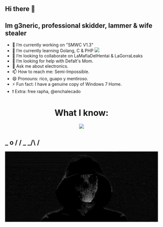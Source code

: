 ## Hi there 👋

## Im g3neric, professional skidder, lammer & wife stealer

- 🔭 I’m currently working on "SMWC V1.3"
- 🌱 I’m currently learning Golang, C & PHP <a href="https://skillicons.dev"><img src="https://skillicons.dev/icons?i=golang,c,php" /></a>
- 👯 I’m looking to collaborate on LaMafiaDelHentai & LaGorraLeaks
- 🤔 I’m looking for help with Defalt's Mom.
- 💬 Ask me about electronics.
- 📫 How to reach me: Semi-Impossible.
- 😄 Pronouns: rico, guapo y mentiroso.
- ⚡ Fun fact: I have a genuine copy of Windows 7 Home. 
- ❗️  Extra: free rapha, @enchalecado

<h1 align="center">What I know:</h1>
<p align="center">
  <a href="https://skillicons.dev">
    <img src="https://skillicons.dev/icons?i=html,css,js,bash,python" />
  </a>
</p>


##  _ o / / \_ _/\   /

![](g3n.jpg)
